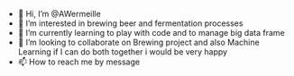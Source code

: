 - 👋 Hi, I’m @AWermeille
- 👀 I’m interested in brewing beer and fermentation processes
- 🌱 I’m currently learning to play with code and to manage big data frame
- 💞️ I’m looking to collaborate on Brewing project and also Machine Learning if I can do both together i would be very happy
- 📫 How to reach me by message

<!---
AWermeille/AWermeille is a ✨ special ✨ repository because its `README.md` (this file) appears on your GitHub profile.
You can click the Preview link to take a look at your changes.
--->
